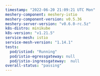 ```yaml
---
timestamp: "2022-06-20 21:09:21 UTC Mon"
meshery-component: meshery-istio
meshery-component-version: v0.5.36
meshery-server-version: "v0.6.0-rc.5z"
k8s-distro: minikube
k8s-version: "v1.21.5"
service-mesh: istio
service-mesh-version: "1.14.1"
tests:
  pod/istiod: "Running"
  pod/istio-egressgateway: null
  pod/istio-ingressgateway:  null
overall-status: "passing"
---
```

